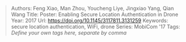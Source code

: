 > Authors: Feng Xiao, Man Zhou, Youcheng Liye, Jingxiao Yang, Qian Wang
> Title: Poster: Enabling Secure Location Authentication in Drone
> Year: 2017
> Url: https://doi.org/10.1145/3117811.3131259
> Keywords: secure location authentication, WiFi, drone
> Series: MobiCom '17
> Tags: *Define your own tags here, separate by comma*
